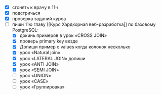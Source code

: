 - [x] сгонять к врачу в 11ч
- [x] подстричься
- [x] проверка заданий курса
- [ ] пиши 11ю главу [[Курс Хардкорная веб-разработка]] по базовому PostgreSQL:
	- [x] докинь примеров в урок «CROSS JOIN»
	- [x] проверь primary key везде
	- [x] Допиши пример с values когда колонок несколько
	- [x] урок «Natural join»
	- [x] урок «LATERAL JOIN» допиши
	- [x] урок «ANTI JOIN»
	- [x] урок «SEMI JOIN»
	- [ ] урок «UNION»
	- [ ] урок «CASE»
	- [ ] урок «Группировка»
